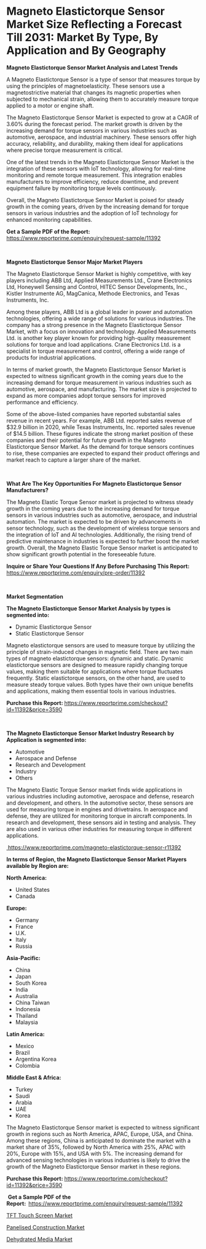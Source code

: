 <p><h1>Magneto Elastictorque Sensor Market Size Reflecting a Forecast Till 2031: Market By Type, By Application and By Geography</h1></p><p><strong>Magneto Elastictorque Sensor Market Analysis and Latest Trends</strong></p>
<p><p>A Magneto Elastictorque Sensor is a type of sensor that measures torque by using the principles of magnetoelasticity. These sensors use a magnetostrictive material that changes its magnetic properties when subjected to mechanical strain, allowing them to accurately measure torque applied to a motor or engine shaft.</p><p>The Magneto Elastictorque Sensor Market is expected to grow at a CAGR of 3.60% during the forecast period. The market growth is driven by the increasing demand for torque sensors in various industries such as automotive, aerospace, and industrial machinery. These sensors offer high accuracy, reliability, and durability, making them ideal for applications where precise torque measurement is critical.</p><p>One of the latest trends in the Magneto Elastictorque Sensor Market is the integration of these sensors with IoT technology, allowing for real-time monitoring and remote torque measurement. This integration enables manufacturers to improve efficiency, reduce downtime, and prevent equipment failure by monitoring torque levels continuously.</p><p>Overall, the Magneto Elastictorque Sensor Market is poised for steady growth in the coming years, driven by the increasing demand for torque sensors in various industries and the adoption of IoT technology for enhanced monitoring capabilities.</p></p>
<p><strong>Get a Sample PDF of the Report:&nbsp;</strong> <a href="https://www.reportprime.com/enquiry/request-sample/11392">https://www.reportprime.com/enquiry/request-sample/11392</a></p>
<p>&nbsp;</p>
<p><strong>Magneto Elastictorque Sensor Major Market Players</strong></p>
<p><p>The Magneto Elastictorque Sensor Market is highly competitive, with key players including ABB Ltd, Applied Measurements Ltd., Crane Electronics Ltd, Honeywell Sensing and Control, HITEC Sensor Developments, Inc., Kistler Instrumente AG, MagCanica, Methode Electronics, and Texas Instruments, Inc.</p><p>Among these players, ABB Ltd is a global leader in power and automation technologies, offering a wide range of solutions for various industries. The company has a strong presence in the Magneto Elastictorque Sensor Market, with a focus on innovation and technology. Applied Measurements Ltd. is another key player known for providing high-quality measurement solutions for torque and load applications. Crane Electronics Ltd. is a specialist in torque measurement and control, offering a wide range of products for industrial applications.</p><p>In terms of market growth, the Magneto Elastictorque Sensor Market is expected to witness significant growth in the coming years due to the increasing demand for torque measurement in various industries such as automotive, aerospace, and manufacturing. The market size is projected to expand as more companies adopt torque sensors for improved performance and efficiency.</p><p>Some of the above-listed companies have reported substantial sales revenue in recent years. For example, ABB Ltd. reported sales revenue of $32.9 billion in 2020, while Texas Instruments, Inc. reported sales revenue of $14.5 billion. These figures indicate the strong market position of these companies and their potential for future growth in the Magneto Elastictorque Sensor Market. As the demand for torque sensors continues to rise, these companies are expected to expand their product offerings and market reach to capture a larger share of the market.</p></p>
<p>&nbsp;</p>
<p><strong>What Are The Key Opportunities For Magneto Elastictorque Sensor Manufacturers?</strong></p>
<p><p>The Magneto Elastic Torque Sensor market is projected to witness steady growth in the coming years due to the increasing demand for torque sensors in various industries such as automotive, aerospace, and industrial automation. The market is expected to be driven by advancements in sensor technology, such as the development of wireless torque sensors and the integration of IoT and AI technologies. Additionally, the rising trend of predictive maintenance in industries is expected to further boost the market growth. Overall, the Magneto Elastic Torque Sensor market is anticipated to show significant growth potential in the foreseeable future.</p></p>
<p><strong>Inquire or Share Your Questions If Any Before Purchasing This Report:</strong> <a href="https://www.reportprime.com/enquiry/pre-order/11392">https://www.reportprime.com/enquiry/pre-order/11392</a></p>
<p>&nbsp;</p>
<p><strong>Market Segmentation</strong></p>
<p><strong>The Magneto Elastictorque Sensor Market Analysis by types is segmented into:</strong></p>
<p><ul><li>Dynamic Elastictorque Sensor</li><li>Static Elastictorque Sensor</li></ul></p>
<p><p>Magneto elastictorque sensors are used to measure torque by utilizing the principle of strain-induced changes in magnetic field. There are two main types of magneto elastictorque sensors: dynamic and static. Dynamic elastictorque sensors are designed to measure rapidly changing torque values, making them suitable for applications where torque fluctuates frequently. Static elastictorque sensors, on the other hand, are used to measure steady torque values. Both types have their own unique benefits and applications, making them essential tools in various industries.</p></p>
<p><strong>Purchase this Report:&nbsp;</strong><a href="https://www.reportprime.com/checkout?id=11392&price=3590">https://www.reportprime.com/checkout?id=11392&price=3590</a></p>
<p>&nbsp;</p>
<p><strong>The Magneto Elastictorque Sensor Market Industry Research by Application is segmented into:</strong></p>
<p><ul><li>Automotive</li><li>Aerospace and Defense</li><li>Research and Development</li><li>Industry</li><li>Others</li></ul></p>
<p><p>The Magneto Elastic Torque Sensor market finds wide applications in various industries including automotive, aerospace and defense, research and development, and others. In the automotive sector, these sensors are used for measuring torque in engines and drivetrains. In aerospace and defense, they are utilized for monitoring torque in aircraft components. In research and development, these sensors aid in testing and analysis. They are also used in various other industries for measuring torque in different applications.</p></p>
<p><a href="https://www.reportprime.com/magneto-elastictorque-sensor-r11392">&nbsp;https://www.reportprime.com/magneto-elastictorque-sensor-r11392</a></p>
<p><strong>In terms of Region, the Magneto Elastictorque Sensor Market Players available by Region are:</strong></p>
<p>
    <p> <strong> North America: </strong>
        <ul>
            <li>United States</li>
            <li>Canada</li>
        </ul>
        </p> 
    <p> <strong> Europe: </strong>
        <ul>
            <li>Germany</li>
            <li>France</li>
            <li>U.K.</li>
            <li>Italy</li>
            <li>Russia</li>
        </ul>
        </p> 
    <p> <strong> Asia-Pacific: </strong>
        <ul>
            <li>China</li>
            <li>Japan</li>
            <li>South Korea</li>
            <li>India</li>
            <li>Australia</li>
            <li>China Taiwan</li>
            <li>Indonesia</li>
            <li>Thailand</li>
            <li>Malaysia</li>
        </ul>
        </p> 
    <p> <strong> Latin America: </strong>
        <ul>
            <li>Mexico</li>
            <li>Brazil</li>
            <li>Argentina Korea</li>
            <li>Colombia</li>
        </ul>
        </p> 
    <p> <strong> Middle East & Africa: </strong>
        <ul>
            <li>Turkey</li>
            <li>Saudi</li>
            <li>Arabia</li>
            <li>UAE</li>
            <li>Korea</li>
        </ul>
    </p>
    </p>
<p><p>The Magneto Elastictorque Sensor market is expected to witness significant growth in regions such as North America, APAC, Europe, USA, and China. Among these regions, China is anticipated to dominate the market with a market share of 35%, followed by North America with 25%, APAC with 20%, Europe with 15%, and USA with 5%. The increasing demand for advanced sensing technologies in various industries is likely to drive the growth of the Magneto Elastictorque Sensor market in these regions.</p></p>
<p><strong>Purchase this Report: </strong><a href="https://www.reportprime.com/checkout?id=11392&price=3590">https://www.reportprime.com/checkout?id=11392&price=3590</a></p>
<p>&nbsp;<strong>Get a Sample PDF of the Report:&nbsp;&nbsp;</strong><a href="https://www.reportprime.com/enquiry/request-sample/11392">https://www.reportprime.com/enquiry/request-sample/11392</a></p>
<p><strong></strong></p>
<p><p><a href="https://www.linkedin.com/pulse/decoding-tft-touch-screen-market-metrics-share-trends-growth-patterns-dfpae?trackingId=noX77Gc%2BOBz9HUj7It%2Bv%2Bw%3D%3D">TFT Touch Screen Market</a></p><p><a href="https://www.linkedin.com/pulse/panelised-construction-market-size-share-amp-trends-analysis-report-lw21c?trackingId=fVfQZ9ZXmP5467rsA7AIxQ%3D%3D">Panelised Construction Market</a></p><p><a href="https://www.linkedin.com/pulse/decoding-dehydrated-media-market-deep-dive-latest-trends-segmentation-ounoc?trackingId=9kvOToOjNbhu7J2PfKSveA%3D%3D">Dehydrated Media Market</a></p></p>